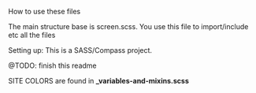 How to use these files

The main structure base is screen.scss. You use this file to import/include etc all the files

Setting up:
This is a SASS/Compass project. 

@TODO: finish this readme


SITE COLORS are found in **_variables-and-mixins.scss**